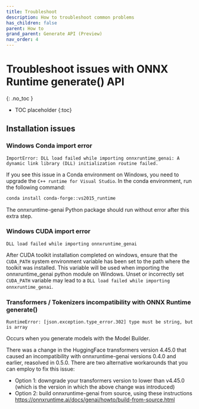 ```yaml
---
title: Troubleshoot
description: How to troubleshoot common problems
has_children: false
parent: How to
grand_parent: Generate API (Preview)
nav_order: 4
---
```


# Troubleshoot issues with ONNX Runtime generate() API
{: .no_toc }

* TOC placeholder
{:toc}

## Installation issues

### Windows Conda import error

```
ImportError: DLL load failed while importing onnxruntime_genai: A dynamic link library (DLL) initialization routine failed.
```

If you see this issue in a Conda environment on Windows, you need to upgrade the `C++ runtime for Visual Studio`. In the conda environment, run the following command:

```bash
conda install conda-forge::vs2015_runtime
```

The onnxruntime-genai Python package should run without error after this extra step.

### Windows CUDA import error

```
DLL load failed while importing onnxruntime_genai
```

After CUDA toolkit installation completed on windows, ensure that the `CUDA_PATH` system environment variable has been set to the path where the toolkit was installed. This variable will be used when importing the onnxruntime_genai python module on Windows. Unset or incorrectly set `CUDA_PATH` variable may lead to a `DLL load failed while importing onnxruntime_genai`.

### Transformers / Tokenizers incompatibility with ONNX Runtime generate()

```
RuntimeError: [json.exception.type_error.302] type must be string, but is array
```

Occurs when you generate models with the Model Builder.

There was a change in the HuggingFace transformers version 4.45.0 that caused an incompatibility with onnxruntime-genai versions 0.4.0 and earlier, reasolved in 0.5.0. There are two alternative workarounds that you can employ to fix this issue:

- Option 1: downgrade your transformers version to lower than v4.45.0 (which is the version in which the above change was introduced)
- Option 2: build onnxruntime-genai from source, using these instructions https://onnxruntime.ai/docs/genai/howto/build-from-source.html
